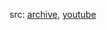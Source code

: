 src: [archive](https://archive.org/details/leonard-susskind-Lectures), [youtube](https://www.youtube.com/playlist?list=PLS3_1JNX8dEhfOjutx7t8qD9gQRsoJY7G) 

